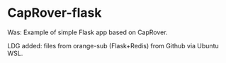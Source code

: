 # CapRover-flask
Was: Example of simple Flask app based on CapRover.

LDG added: files from orange-sub (Flask+Redis) from Github via Ubuntu WSL.

